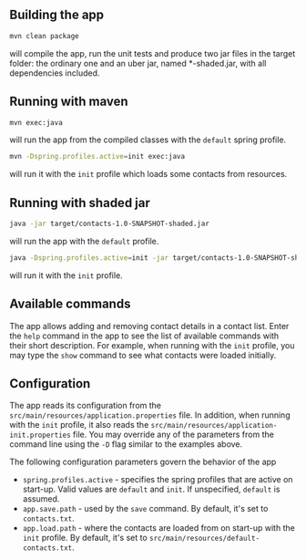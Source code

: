 ## Building the app

```bash
mvn clean package
```
will compile the app, run the unit tests and produce two jar files in the target folder:
the ordinary one and an uber jar, named *-shaded.jar, with all dependencies included.

## Running with maven

```bash
mvn exec:java
```
will run the app from the compiled classes with the `default` spring profile.

```bash
mvn -Dspring.profiles.active=init exec:java
```
will run it with the `init` profile which loads some contacts from resources.

## Running with shaded jar

```bash
java -jar target/contacts-1.0-SNAPSHOT-shaded.jar
```
will run the app with the `default` profile.

```bash
java -Dspring.profiles.active=init -jar target/contacts-1.0-SNAPSHOT-shaded.jar
```
will run it with the `init` profile.

## Available commands

The app allows adding and removing contact details in a contact list.
Enter the `help` command in the app to see the list of available commands with their short description.
For example, when running with the `init` profile, you may type the `show` command to see what contacts
were loaded initially.

## Configuration

The app reads its configuration from the `src/main/resources/application.properties` file.
In addition, when running with the `init` profile, it also reads the
`src/main/resources/application-init.properties` file.
You may override any of the parameters from the command line using the `-D` flag similar to the examples above.

The following configuration parameters govern the behavior of the app

* `spring.profiles.active` - specifies the spring profiles that are active on start-up.
Valid values are `default` and `init`. If unspecified, `default` is assumed.
* `app.save.path` - used by the `save` command. By default, it's set to `contacts.txt`.
* `app.load.path` - where the contacts are loaded from on start-up with the `init` profile.
By default, it's set to `src/main/resources/default-contacts.txt`.
